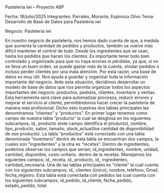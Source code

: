 Pastelería iwi – Proyecto ABP

Fecha: 18/julio/2025
Integrantes: Parrales, Morante, Espinoza Olivo
Tema: Desarrollo de Base de Datos para Pastelería iwi

Negocio:                                             Pastelería iwi

En nuestro negocio de pastelería, nos hemos dado cuenta de que, a medida que aumenta la cantidad de pedidos y productos, también se vuelve más difícil mantener el control de todo. Desde los ingredientes que se usan, hasta los pedidos que hacen los clientes. Es importante tener todo bien controlado y organizado para que no haya errores ni pérdidas, ya que, si no se lleva un buen orden, se puede gastar más de la cuenta, olvidar pedidos o incluso perder clientes por una mala atención. 
Por esta razón, una base de datos es muy útil. Nos ayuda a guardar y organizar toda la información importante del negocio.
Ante esta situación, decidimos desarrollar un modelo de base de datos que nos permita organizar todos los aspectos importantes del negocio: productos, pedidos, clientes, inventario y ventas. Esta herramienta será clave para automatizar procesos, reducir errores y mejorar el servicio al cliente, permitiéndonos hacer crecer la pastelería de manera más profesional.
Dicho esto nuestras dos tablas principales las denominamos “clientes” y “productos”. 
En primer lugar tenemos como campo de nuestra tabla “producto” la cual se desglosa en los siguientes subcampos; id_ producto (este campo identifica el producto), nombre, tipo_producto, sabor, tamaño, stock_actual(loa cantidad de disponibilidad de ese producto).
La tabla “productos” está conectado con una tabla denominada “inventario” dentro de esta tabla se encuentran dos campos, la cuales son “ingredientes” y la otra es “recetas”. Dentro de ingredientes, podemos observar los campos que serían;  id_ingredientes, nombre, unidad, cantidad, disponible,  costo unitario. dentro de la recetas. Manejamos los siguientes campos; id_ receta, id_ producto, id_ ingredientes, cantidad_necesaria.
Una de las tablas  principales es “cliente” la cuál cuenta con los siguientes subcampos; id_ clientes (único), nombre, teléfono, Gmail, fecha_registro. Esta tabla está conectada con pedidos las cual cuenta con los siguientes subcampos; id_pedido, id_cliente, fecha_pedido, estado_pedido,  total.

